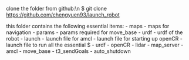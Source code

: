 clone the folder from github:\n
	$ git clone https://github.com/chengyuen93/launch_robot

this folder contains the following essential items:
	- maps          - maps for navigation
        - params        - params required for move_base
        - urdf          - urdf of the robot
        - launch        - launch file for amcl
                        - launch file for starting up openCR
                        - launch file to run all the essential $
				- urdf
                                - openCR
                                - lidar
                                - map_server
                                - amcl
                                - move_base
                                - t3_sendGoals
                                - auto_shutdown


